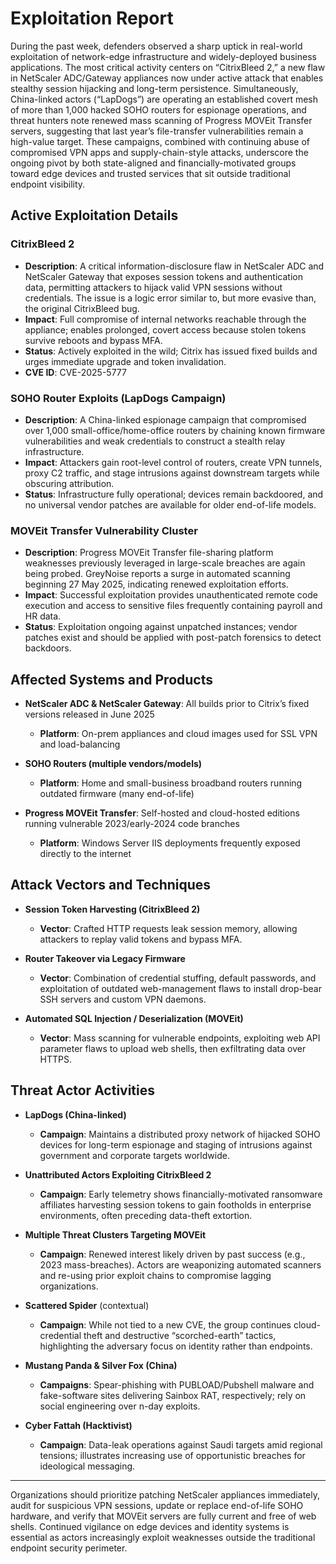 # Exploitation Report

During the past week, defenders observed a sharp uptick in real-world exploitation of network-edge infrastructure and widely-deployed business applications. The most critical activity centers on “CitrixBleed 2,” a new flaw in NetScaler ADC/Gateway appliances now under active attack that enables stealthy session hijacking and long-term persistence. Simultaneously, China-linked actors (“LapDogs”) are operating an established covert mesh of more than 1,000 hacked SOHO routers for espionage operations, and threat hunters note renewed mass scanning of Progress MOVEit Transfer servers, suggesting that last year’s file-transfer vulnerabilities remain a high-value target. These campaigns, combined with continuing abuse of compromised VPN apps and supply-chain-style attacks, underscore the ongoing pivot by both state-aligned and financially-motivated groups toward edge devices and trusted services that sit outside traditional endpoint visibility.

## Active Exploitation Details

### CitrixBleed 2
- **Description**: A critical information-disclosure flaw in NetScaler ADC and NetScaler Gateway that exposes session tokens and authentication data, permitting attackers to hijack valid VPN sessions without credentials. The issue is a logic error similar to, but more evasive than, the original CitrixBleed bug.  
- **Impact**: Full compromise of internal networks reachable through the appliance; enables prolonged, covert access because stolen tokens survive reboots and bypass MFA.  
- **Status**: Actively exploited in the wild; Citrix has issued fixed builds and urges immediate upgrade and token invalidation.  
- **CVE ID**: CVE-2025-5777  

### SOHO Router Exploits (LapDogs Campaign)
- **Description**: A China-linked espionage campaign that compromised over 1,000 small-office/home-office routers by chaining known firmware vulnerabilities and weak credentials to construct a stealth relay infrastructure.  
- **Impact**: Attackers gain root-level control of routers, create VPN tunnels, proxy C2 traffic, and stage intrusions against downstream targets while obscuring attribution.  
- **Status**: Infrastructure fully operational; devices remain backdoored, and no universal vendor patches are available for older end-of-life models.  

### MOVEit Transfer Vulnerability Cluster
- **Description**: Progress MOVEit Transfer file-sharing platform weaknesses previously leveraged in large-scale breaches are again being probed. GreyNoise reports a surge in automated scanning beginning 27 May 2025, indicating renewed exploitation efforts.  
- **Impact**: Successful exploitation provides unauthenticated remote code execution and access to sensitive files frequently containing payroll and HR data.  
- **Status**: Exploitation ongoing against unpatched instances; vendor patches exist and should be applied with post-patch forensics to detect backdoors.  

## Affected Systems and Products

- **NetScaler ADC & NetScaler Gateway**: All builds prior to Citrix’s fixed versions released in June 2025  
  - **Platform**: On-prem appliances and cloud images used for SSL VPN and load-balancing

- **SOHO Routers (multiple vendors/models)**  
  - **Platform**: Home and small-business broadband routers running outdated firmware (many end-of-life)

- **Progress MOVEit Transfer**: Self-hosted and cloud-hosted editions running vulnerable 2023/early-2024 code branches  
  - **Platform**: Windows Server IIS deployments frequently exposed directly to the internet

## Attack Vectors and Techniques

- **Session Token Harvesting (CitrixBleed 2)**  
  - **Vector**: Crafted HTTP requests leak session memory, allowing attackers to replay valid tokens and bypass MFA.

- **Router Takeover via Legacy Firmware**  
  - **Vector**: Combination of credential stuffing, default passwords, and exploitation of outdated web-management flaws to install drop-bear SSH servers and custom VPN daemons.

- **Automated SQL Injection / Deserialization (MOVEit)**  
  - **Vector**: Mass scanning for vulnerable endpoints, exploiting web API parameter flaws to upload web shells, then exfiltrating data over HTTPS.

## Threat Actor Activities

- **LapDogs (China-linked)**  
  - **Campaign**: Maintains a distributed proxy network of hijacked SOHO devices for long-term espionage and staging of intrusions against government and corporate targets worldwide.

- **Unattributed Actors Exploiting CitrixBleed 2**  
  - **Campaign**: Early telemetry shows financially-motivated ransomware affiliates harvesting session tokens to gain footholds in enterprise environments, often preceding data-theft extortion.

- **Multiple Threat Clusters Targeting MOVEit**  
  - **Campaign**: Renewed interest likely driven by past success (e.g., 2023 mass-breaches). Actors are weaponizing automated scanners and re-using prior exploit chains to compromise lagging organizations.

- **Scattered Spider** (contextual)  
  - **Campaign**: While not tied to a new CVE, the group continues cloud-credential theft and destructive “scorched-earth” tactics, highlighting the adversary focus on identity rather than endpoints.

- **Mustang Panda & Silver Fox (China)**  
  - **Campaigns**: Spear-phishing with PUBLOAD/Pubshell malware and fake-software sites delivering Sainbox RAT, respectively; rely on social engineering over n-day exploits.

- **Cyber Fattah (Hacktivist)**  
  - **Campaign**: Data-leak operations against Saudi targets amid regional tensions; illustrates increasing use of opportunistic breaches for ideological messaging.

---

Organizations should prioritize patching NetScaler appliances immediately, audit for suspicious VPN sessions, update or replace end-of-life SOHO hardware, and verify that MOVEit servers are fully current and free of web shells. Continued vigilance on edge devices and identity systems is essential as actors increasingly exploit weaknesses outside the traditional endpoint security perimeter.